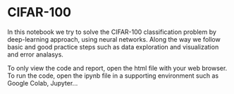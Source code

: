 # CIFAR-100

In this notebook we try to solve the CIFAR-100 classification problem
by deep-learning approach, using neural networks.
Along the way we follow basic and good practice steps such as
data exploration and visualization and error analasys.

To only view the code and report, open the html file with your web browser.
To run the code, open the ipynb file in a supporting environment such as Google Colab, Jupyter...
